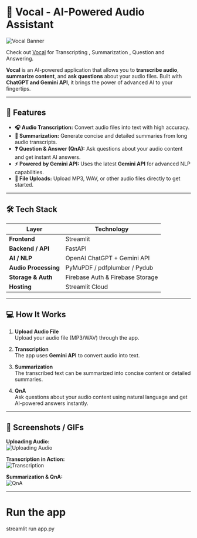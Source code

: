 # 🎤 Vocal - AI-Powered Audio Assistant


![Vocal Banner](https://media.giphy.com/media/3oEjI6SIIHBdRxXI40/giphy.gif) 

Check out [Vocal](https://www.google.com) for Transcripting , Summarization , Question and Answering.

**Vocal** is an AI-powered application that allows you to **transcribe audio**, **summarize content**, and **ask questions** about your audio files. Built with **ChatGPT and Gemini API**, it brings the power of advanced AI to your fingertips.  

---

## 🚀 Features

- **🎧 Audio Transcription:** Convert audio files into text with high accuracy.  
- **📝 Summarization:** Generate concise and detailed summaries from long audio transcripts.  
- **❓ Question & Answer (QnA):** Ask questions about your audio content and get instant AI answers.  
- **⚡ Powered by Gemini API:** Uses the latest **Gemini API** for advanced NLP capabilities.  
- **📂 File Uploads:** Upload MP3, WAV, or other audio files directly to get started.  

---

## 🛠 Tech Stack

| Layer                  | Technology |
|------------------------|------------|
| **Frontend**           | Streamlit |
| **Backend / API**      | FastAPI |
| **AI / NLP**           | OpenAI ChatGPT + Gemini API |
| **Audio Processing**   | PyMuPDF / pdfplumber / Pydub |
| **Storage & Auth**     | Firebase Auth & Firebase Storage |
| **Hosting**            | Streamlit Cloud |

---

## 💻 How It Works

1. **Upload Audio File**  
   Upload your audio file (MP3/WAV) through the app.  

2. **Transcription**  
   The app uses **Gemini API** to convert audio into text.  

3. **Summarization**  
   The transcribed text can be summarized into concise content or detailed summaries.  

4. **QnA**  
   Ask questions about your audio content using natural language and get AI-powered answers instantly.  

---

## 📸 Screenshots / GIFs

**Uploading Audio:**  
![Uploading Audio](https://media.giphy.com/media/l4EoX4uJ6Fq2O3j1K/giphy.gif)  

**Transcription in Action:**  
![Transcription](https://media.giphy.com/media/xT0xeJpnrWC4XWblEk/giphy.gif)  

**Summarization & QnA:**  
![QnA](https://media.giphy.com/media/3o7qDEq2bMbcbPRQ2c/giphy.gif)  

---
# Run the app
streamlit run app.py
